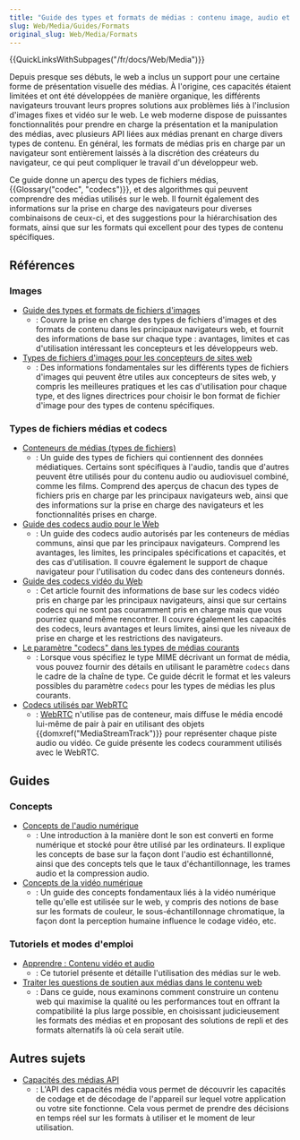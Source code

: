 ```yaml
---
title: "Guide des types et formats de médias : contenu image, audio et vidéo"
slug: Web/Media/Guides/Formats
original_slug: Web/Media/Formats
---
```


{{QuickLinksWithSubpages("/fr/docs/Web/Media")}}

Depuis presque ses débuts, le web a inclus un support pour une certaine forme de présentation visuelle des médias. À l'origine, ces capacités étaient limitées et ont été développées de manière organique, les différents navigateurs trouvant leurs propres solutions aux problèmes liés à l'inclusion d'images fixes et vidéo sur le web. Le web moderne dispose de puissantes fonctionnalités pour prendre en charge la présentation et la manipulation des médias, avec plusieurs API liées aux médias prenant en charge divers types de contenu. En général, les formats de médias pris en charge par un navigateur sont entièrement laissés à la discrétion des créateurs du navigateur, ce qui peut compliquer le travail d'un développeur web.

Ce guide donne un aperçu des types de fichiers médias, {{Glossary("codec", "codecs")}}, et des algorithmes qui peuvent comprendre des médias utilisés sur le web. Il fournit également des informations sur la prise en charge des navigateurs pour diverses combinaisons de ceux-ci, et des suggestions pour la hiérarchisation des formats, ainsi que sur les formats qui excellent pour des types de contenu spécifiques.

## Références

### Images

- [Guide des types et formats de fichiers d'images](/fr/docs/Web/Media/Guides/Formats/Image_types)
  - : Couvre la prise en charge des types de fichiers d'images et des formats de contenu dans les principaux navigateurs web, et fournit des informations de base sur chaque type : avantages, limites et cas d'utilisation intéressant les concepteurs et les développeurs web.
- [Types de fichiers d'images pour les concepteurs de sites web](/fr/docs/Web/Media/Formats/Images_for_web_designers)
  - : Des informations fondamentales sur les différents types de fichiers d'images qui peuvent être utiles aux concepteurs de sites web, y compris les meilleures pratiques et les cas d'utilisation pour chaque type, et des lignes directrices pour choisir le bon format de fichier d'image pour des types de contenu spécifiques.

### Types de fichiers médias et codecs

- [Conteneurs de médias (types de fichiers)](/fr/docs/Web/Media/Formats/Containers)
  - : Un guide des types de fichiers qui contiennent des données médiatiques. Certains sont spécifiques à l'audio, tandis que d'autres peuvent être utilisés pour du contenu audio ou audiovisuel combiné, comme les films. Comprend des aperçus de chacun des types de fichiers pris en charge par les principaux navigateurs web, ainsi que des informations sur la prise en charge des navigateurs et les fonctionnalités prises en charge.
- [Guide des codecs audio pour le Web](/fr/docs/Web/Media/Formats/Audio_codecs)
  - : Un guide des codecs audio autorisés par les conteneurs de médias communs, ainsi que par les principaux navigateurs. Comprend les avantages, les limites, les principales spécifications et capacités, et des cas d'utilisation. Il couvre également le support de chaque navigateur pour l'utilisation du codec dans des conteneurs donnés.
- [Guide des codecs vidéo du Web](/fr/docs/Web/Media/Formats/Video_codecs)
  - : Cet article fournit des informations de base sur les codecs vidéo pris en charge par les principaux navigateurs, ainsi que sur certains codecs qui ne sont pas couramment pris en charge mais que vous pourriez quand même rencontrer. Il couvre également les capacités des codecs, leurs avantages et leurs limites, ainsi que les niveaux de prise en charge et les restrictions des navigateurs.
- [Le paramètre "codecs" dans les types de médias courants](/fr/docs/Web/Media/Formats/codecs_parameter)
  - : Lorsque vous spécifiez le type MIME décrivant un format de média, vous pouvez fournir des détails en utilisant le paramètre `codecs` dans le cadre de la chaîne de type. Ce guide décrit le format et les valeurs possibles du paramètre `codecs` pour les types de médias les plus courants.
- [Codecs utilisés par WebRTC](/fr/docs/Web/Media/Formats/WebRTC_codecs)
  - : [WebRTC](/fr/docs/Web/API/WebRTC_API) n'utilise pas de conteneur, mais diffuse le média encodé lui-même de pair à pair en utilisant des objets {{domxref("MediaStreamTrack")}} pour représenter chaque piste audio ou vidéo. Ce guide présente les codecs couramment utilisés avec le WebRTC.

## Guides

### Concepts

- [Concepts de l'audio numérique](/fr/docs/Web/Media/Formats/Audio_concepts)
  - : Une introduction à la manière dont le son est converti en forme numérique et stocké pour être utilisé par les ordinateurs. Il explique les concepts de base sur la façon dont l'audio est échantillonné, ainsi que des concepts tels que le taux d'échantillonnage, les trames audio et la compression audio.
- [Concepts de la vidéo numérique](/fr/docs/Web/Media/Formats/Video_concepts)
  - : Un guide des concepts fondamentaux liés à la vidéo numérique telle qu'elle est utilisée sur le web, y compris des notions de base sur les formats de couleur, le sous-échantillonnage chromatique, la façon dont la perception humaine influence le codage vidéo, etc.

### Tutoriels et modes d'emploi

- [Apprendre : Contenu vidéo et audio](/fr/docs/Learn_web_development/Core/Structuring_content/HTML_video_and_audio)
  - : Ce tutoriel présente et détaille l'utilisation des médias sur le web.
- [Traiter les questions de soutien aux médias dans le contenu web](/fr/docs/Web/Media/Guides/Formats/Support_issues)
  - : Dans ce guide, nous examinons comment construire un contenu web qui maximise la qualité ou les performances tout en offrant la compatibilité la plus large possible, en choisissant judicieusement les formats des médias et en proposant des solutions de repli et des formats alternatifs là où cela serait utile.

## Autres sujets

- [Capacités des médias API](/fr/docs/Web/API/Media_Capabilities_API)
  - : L'API des capacités média vous permet de découvrir les capacités de codage et de décodage de l'appareil sur lequel votre application ou votre site fonctionne. Cela vous permet de prendre des décisions en temps réel sur les formats à utiliser et le moment de leur utilisation.
